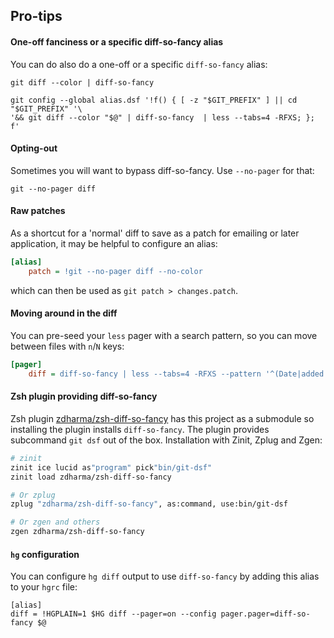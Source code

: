 ## Pro-tips

#### One-off fanciness or a specific diff-so-fancy alias

You can do also do a one-off or a specific `diff-so-fancy` alias:
```shell
git diff --color | diff-so-fancy

git config --global alias.dsf '!f() { [ -z "$GIT_PREFIX" ] || cd "$GIT_PREFIX" '\
'&& git diff --color "$@" | diff-so-fancy  | less --tabs=4 -RFXS; }; f'
```

#### Opting-out

Sometimes you will want to bypass diff-so-fancy. Use `--no-pager` for that:

```shell
git --no-pager diff
```

#### Raw patches

As a shortcut for a 'normal' diff to save as a patch for emailing or later
application, it may be helpful to configure an alias:
```ini
[alias]
    patch = !git --no-pager diff --no-color
```
which can then be used as `git patch > changes.patch`.

#### Moving around in the diff

You can pre-seed your `less` pager with a search pattern, so you can move
between files with `n`/`N` keys:
```ini
[pager]
    diff = diff-so-fancy | less --tabs=4 -RFXS --pattern '^(Date|added|deleted|modified): '
```

#### Zsh plugin providing diff-so-fancy

Zsh plugin [zdharma/zsh-diff-so-fancy](https://github.com/zdharma/zsh-diff-so-fancy) has this
project as a submodule so installing the plugin installs `diff-so-fancy`. The plugin provides
subcommand `git dsf` out of the box. Installation with Zinit, Zplug and Zgen:

```zsh
# zinit
zinit ice lucid as"program" pick"bin/git-dsf"
zinit load zdharma/zsh-diff-so-fancy

# Or zplug
zplug "zdharma/zsh-diff-so-fancy", as:command, use:bin/git-dsf

# Or zgen and others
zgen zdharma/zsh-diff-so-fancy
```

#### `hg` configuration

You can configure `hg diff` output to use `diff-so-fancy` by adding this alias
to your `hgrc` file:

```
[alias]
diff = !HGPLAIN=1 $HG diff --pager=on --config pager.pager=diff-so-fancy $@
```
